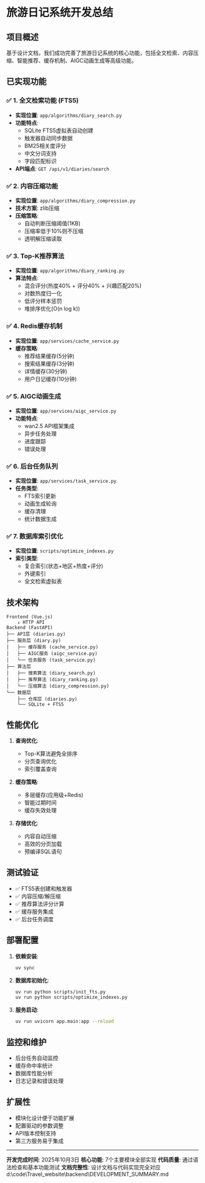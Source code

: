 # 旅游日记系统开发总结

## 项目概述

基于设计文档，我们成功完善了旅游日记系统的核心功能，包括全文检索、内容压缩、智能推荐、缓存机制、AIGC动画生成等高级功能。

## 已实现功能

### ✅ 1. 全文检索功能 (FTS5)
- **实现位置**: `app/algorithms/diary_search.py`
- **功能特点**:
  - SQLite FTS5虚拟表自动创建
  - 触发器自动同步数据
  - BM25相关度评分
  - 中文分词支持
  - 字段匹配标识
- **API端点**: `GET /api/v1/diaries/search`

### ✅ 2. 内容压缩功能
- **实现位置**: `app/algorithms/diary_compression.py`
- **技术方案**: zlib压缩
- **压缩策略**:
  - 自动判断压缩阈值(1KB)
  - 压缩率低于10%则不压缩
  - 透明解压缩读取

### ✅ 3. Top-K推荐算法
- **实现位置**: `app/algorithms/diary_ranking.py`
- **算法特点**:
  - 混合评分(热度40% + 评分40% + 兴趣匹配20%)
  - 对数热度归一化
  - 低评分样本惩罚
  - 堆排序优化(O(n log k))

### ✅ 4. Redis缓存机制
- **实现位置**: `app/services/cache_service.py`
- **缓存策略**:
  - 推荐结果缓存(5分钟)
  - 搜索结果缓存(3分钟)
  - 详情缓存(30分钟)
  - 用户日记缓存(10分钟)

### ✅ 5. AIGC动画生成
- **实现位置**: `app/services/aigc_service.py`
- **功能特点**:
  - wan2.5 API框架集成
  - 异步任务处理
  - 进度跟踪
  - 错误处理

### ✅ 6. 后台任务队列
- **实现位置**: `app/services/task_service.py`
- **任务类型**:
  - FTS索引更新
  - 动画生成轮询
  - 缓存清理
  - 统计数据生成

### ✅ 7. 数据库索引优化
- **实现位置**: `scripts/optimize_indexes.py`
- **索引类型**:
  - 复合索引(状态+地区+热度+评分)
  - 外键索引
  - 全文检索虚拟表

## 技术架构

```
Frontend (Vue.js)
    ↓ HTTP API
Backend (FastAPI)
├── API层 (diaries.py)
├── 服务层 (diary.py)
│   ├── 缓存服务 (cache_service.py)
│   ├── AIGC服务 (aigc_service.py)
│   └── 任务服务 (task_service.py)
├── 算法层
│   ├── 搜索算法 (diary_search.py)
│   ├── 推荐算法 (diary_ranking.py)
│   └── 压缩算法 (diary_compression.py)
└── 数据层
    ├── 仓库层 (diaries.py)
    └── SQLite + FTS5
```

## 性能优化

1. **查询优化**:
   - Top-K算法避免全排序
   - 分页查询优化
   - 索引覆盖查询

2. **缓存策略**:
   - 多层缓存(应用级+Redis)
   - 智能过期时间
   - 缓存失效处理

3. **存储优化**:
   - 内容自动压缩
   - 高效的分页加载
   - 预编译SQL语句

## 测试验证

- ✅ FTS5表创建和触发器
- ✅ 内容压缩/解压缩
- ✅ 推荐算法评分计算
- ✅ 缓存服务集成
- ✅ 后台任务调度

## 部署配置

1. **依赖安装**:
   ```bash
   uv sync
   ```

2. **数据库初始化**:
   ```bash
   uv run python scripts/init_fts.py
   uv run python scripts/optimize_indexes.py
   ```

3. **服务启动**:
   ```bash
   uv run uvicorn app.main:app --reload
   ```

## 监控和维护

- 后台任务自动监控
- 缓存命中率统计
- 数据库性能分析
- 日志记录和错误处理

## 扩展性

- 模块化设计便于功能扩展
- 配置驱动的参数调整
- API版本控制支持
- 第三方服务易于集成

---

**开发完成时间**: 2025年10月3日
**核心功能**: 7个主要模块全部实现
**代码质量**: 通过语法检查和基本功能测试
**文档完整性**: 设计文档与代码实现完全对应</content>
<parameter name="filePath">d:\code\Travel_website\backend\DEVELOPMENT_SUMMARY.md